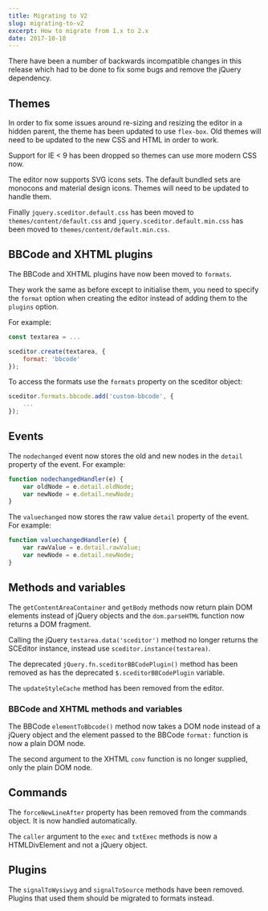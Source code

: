 ```yaml
---
title: Migrating to V2
slug: migrating-to-v2
excerpt: How to migrate from 1.x to 2.x
date: 2017-10-10
---
```


There have been a number of backwards incompatible changes in this release which
had to be done to fix some bugs and remove the jQuery dependency.


## Themes

In order to fix some issues around re-sizing and resizing the editor in a hidden
parent, the theme has been updated to use `flex-box`.
Old themes will need to be updated to the new CSS and HTML in order to work.

Support for IE < 9 has been dropped so themes can use more modern CSS now.

The editor now supports SVG icons sets. The default bundled sets are monocons
and material design icons. Themes will need to be updated to handle them.

Finally `jquery.sceditor.default.css` has been moved to `themes/content/default.css` and `jquery.sceditor.default.min.css` has been moved to `themes/content/default.min.css`.


## BBCode and XHTML plugins

The BBCode and XHTML plugins have now been moved to `formats`.

They work the same as before except to initialise them, you need to specify the
`format` option when creating the editor instead of adding them to the `plugins`
option.

For example:

```js
const textarea = ...

sceditor.create(textarea, {
    format: 'bbcode'
});
```

To access the formats use the `formats` property on the sceditor object:

```js
sceditor.formats.bbcode.add('custom-bbcode', {
    ...
});
```

## Events

The `nodechanged` event now stores the old and new nodes in the `detail` property
of the event. For example:

```js
function nodechangedHandler(e) {
    var oldNode = e.detail.oldNode;
    var newNode = e.detail.newNode;
}
```

The `valuechanged` now stores the raw value `detail` property of the event.
For example:

```js
function valuechangedHandler(e) {
    var rawValue = e.detail.rawValue;
    var newNode = e.detail.newNode;
}
```

## Methods and variables

The `getContentAreaContainer` and `getBody` methods now return plain DOM
elements instead of jQuery objects and the `dom.parseHTML` function now returns
a DOM fragment.

Calling the jQuery `testarea.data('sceditor')` method no longer returns the
SCEditor instance, instead use `sceditor.instance(testarea)`.

The deprecated `jQuery.fn.sceditorBBCodePlugin()` method has been removed as has
the deprecated `$.sceditorBBCodePlugin` variable.

The `updateStyleCache` method has been removed from the editor.

### BBCode and XHTML methods and variables

The BBCode `elementToBbcode()` method now takes a DOM node instead of a jQuery
object and the element passed to the BBCode `format:` function is now a plain
DOM node. 

The second argument to the XHTML `conv` function is no longer supplied, only the
plain DOM node.

## Commands

The `forceNewLineAfter` property has been removed from the commands object.
It is now handled automatically.


The `caller` argument to the `exec` and `txtExec` methods is now a
HTMLDivElement and not a jQuery object.

## Plugins

The `signalToWysiwyg` and `signalToSource` methods have been removed.
Plugins that used them should be migrated to formats instead.
